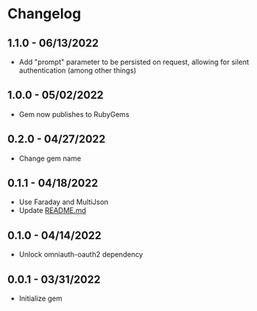 Changelog
=========

## 1.1.0 - 06/13/2022
  * Add "prompt" parameter to be persisted on request, allowing for silent authentication (among other things)

## 1.0.0 - 05/02/2022
  * Gem now publishes to RubyGems

## 0.2.0 - 04/27/2022
  * Change gem name

## 0.1.1 - 04/18/2022
  * Use Faraday and MultiJson
  * Update [README.md]("./README.md")

## 0.1.0 - 04/14/2022
  * Unlock omniauth-oauth2 dependency

## 0.0.1 - 03/31/2022
  * Initialize gem

